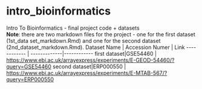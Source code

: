 # intro_bioinformatics
Intro To Bioinformatics - final project code + datasets\
**Note**: there are two markdown files for the project - one for the first dataset (1st_data set_markdown.Rmd) and one for the second dataset (2nd_dataset_markdown.Rmd).
Dataset Name | Accession Numer | Link
------------ | -------------|------------
first dataset|GSE54460 | https://www.ebi.ac.uk/arrayexpress/experiments/E-GEOD-54460/?query=GSE54460
second dataset|ERP000550 | https://www.ebi.ac.uk/arrayexpress/experiments/E-MTAB-567/?query=ERP000550

